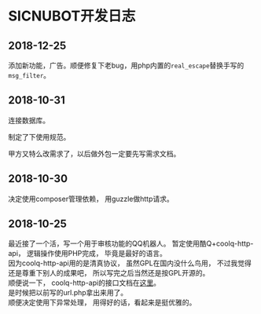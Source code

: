 # SICNUBOT开发日志

## 2018-12-25

添加新功能，广告。顺便修复下老bug，用php内置的`real_escape`替换手写的`msg_filter`。

## 2018-10-31

连接数据库。  

制定了下使用规范。  

甲方又特么改需求了，以后做外包一定要先写需求文档。

## 2018-10-30
决定使用composer管理依赖，
用guzzle做http请求。

## 2018-10-25
最近接了一个活，写一个用于审核功能的QQ机器人。
暂定使用酷Q+coolq-http-api，
逻辑操作使用PHP完成，
毕竟是最好的语言。  
因为coolq-http-api用的是清真协议，
虽然GPL在国内没什么鸟用，
不过我觉得还是尊重下别人的成果吧，
所以写完之后当然还是按GPL开源的。  
顺便说一下，
coolq-http-api的接口文档在[这里](https://cqhttp.cc/docs)。  
是时候把以前写的url.php拿出来用了。  
顺便决定使用下异常处理，
用得好的话，看起来是挺优雅的。